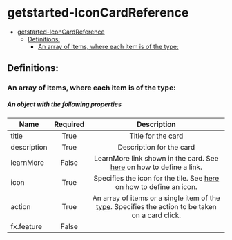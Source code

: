 <a name="getstarted-iconcardreference"></a>
# getstarted-IconCardReference
* [getstarted-IconCardReference](#getstarted-iconcardreference)
    * [Definitions:](#getstarted-iconcardreference-definitions)
        * [An array of items, where each item is of the type:](#getstarted-iconcardreference-definitions-an-array-of-items-where-each-item-is-of-the-type)

<a name="getstarted-iconcardreference-definitions"></a>
## Definitions:
<a name="getstarted-iconcardreference-definitions-an-array-of-items-where-each-item-is-of-the-type"></a>
### An array of items, where each item is of the type:
<a name="getstarted-iconcardreference-definitions-an-array-of-items-where-each-item-is-of-the-type-an-object-with-the-following-properties"></a>
##### An object with the following properties
| Name | Required | Description
| ---|:--:|:--:|
|title|True|Title for the card
|description|True|Description for the card
|learnMore|False|LearnMore link shown in the card. See [here](dx-getstarted-LearnMoreLink.md) on how to define a link.
|icon|True|Specifies the icon for the tile. See [here](dx-iconReference.md) on how to define an icon.
|action|True|An array of items or a single item of the [type](dx-getstarted-gettingStartedActionReference.md). Specifies the action to be taken on a card click.
|fx.feature|False|
